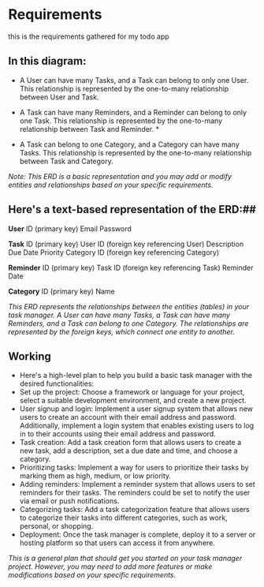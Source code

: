 # Requirements #

this is the requirements gathered for my todo app


## In this diagram: ##

- A User can have many Tasks, and a Task can belong to only one User. This relationship is represented by the one-to-many relationship between User and Task.

- A Task can have many Reminders, and a Reminder can belong to only one Task. This relationship is represented by the one-to-many relationship between Task and Reminder. * 

- A Task can belong to one Category, and a Category can have many Tasks. This relationship is represented by the one-to-many relationship between Task and Category.

*Note: This ERD is a basic representation and you may add or modify entities and relationships based on your specific requirements.*

## Here's a text-based representation of the ERD:## 

**User**
ID (primary key)
Email
Password

**Task**
ID (primary key)
User ID (foreign key referencing User)
Description
Due Date
Priority
Category ID (foreign key referencing Category)

**Reminder**
ID (primary key)
Task ID (foreign key referencing Task)
Reminder Date

**Category**
ID (primary key)
Name


*This ERD represents the relationships between the entities (tables) in your task manager. A User can have many Tasks, a Task can have many Reminders, and a Task can belong to one Category. The relationships are represented by the foreign keys, which connect one entity to another.*


## Working ##
- Here's a high-level plan to help you build a basic task manager with the desired functionalities:
- Set up the project: Choose a framework or language for your project, select a suitable development environment, and create a new project.
- User signup and login: Implement a user signup system that allows new users to create an account with their email address and password. Additionally, implement a login system that enables existing users to log in to their accounts using their email address and password.
- Task creation: Add a task creation form that allows users to create a new task, add a description, set a due date and time, and choose a category.
- Prioritizing tasks: Implement a way for users to prioritize their tasks by marking them as high, medium, or low priority.
- Adding reminders: Implement a reminder system that allows users to set reminders for their tasks. The reminders could be set to notify the user via email or push notifications.
- Categorizing tasks: Add a task categorization feature that allows users to categorize their tasks into different categories, such as work, personal, or shopping.
- Deployment: Once the task manager is complete, deploy it to a server or hosting platform so that users can access it from anywhere.

*This is a general plan that should get you started on your task manager project. However, you may need to add more features or make modifications based on your specific requirements.*

